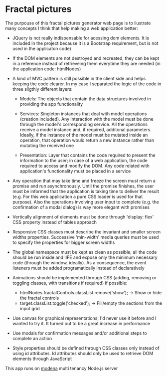 # Fractal pictures

The purpouse of this fractal pictures generator web page is to ilustrate many concepts I think that help making a web application better:

- JQuery is not really indispensable for acessing dom elements. It is included in the project because it is a Bootstrap requirement, but is not used in the applicaton code)
- If the DOM elements are not destroyed and recreated, they can be kept in a reference instead of retrieveing them everytime they are needed (in the application code: htmlNodes)
- A kind of MVC pattern is still possible in the client side and helps keeping the code clearer. In my case I separated the logic of the code in three sligthly different layers:
	
	+ Models: The objects that contain the data structures involved in providing the app functionality

	+ Services: Singleton instances that deal with model operations (creation included). Any interaction with the model must be done through the model's corresponding service. All the operations receive a model instance and, if required, additonal parameters. Ideally, if the instance of the model must be mutated inside an operation, that operation would return a new instance rather than mutating the received one

	+ Presentation: Layer that contains the code required to present the information to the user; in case of a web application, the code required to access and modify the DOM. Any code related with application's functionality must be placed in a service

- Any operation that may take time and freeze the screen must return a promise and run asynchronously. Until the promise finishes, the user must be informed that the application is taking time to deliver the result (e.g. For this web application a pure CSS loader is used for that purpose). Also the operations involving user input to complete (e.g. the confirmation of a modal dialog) is way more elegant with promises
- Vertically alignment of elements must be done through 'display: flex' CSS property instead of tables approach
- Responsive CSS classes must describe the invariant and smaller screen widths properties. Successive 'min-width' media queries must be used to specify the properties for bigger screen widths
- The global namespace must be kept as clean as possible; all the code should be run inside and IIFE and expose only the minimum necessary code (through the window, ideally). As a consequence, the event listeners must be added programatically instead of declaratively
- Animations should be implemented through CSS (adding, removing or toggling classes, with transitions if required) if possible:

	+ htmlNodes.fractalControls.classList.remove('show'); -> Show or hide the fractal controls
	+ target.classList.toggle('checked'); -> Fill/empty the sections from the input grid

- Use canvas for graphical representations; I'd never use it before and I wanted to try it. It turned out to be a great increase in performance
- Use modals for confirmation messages and/or additional steps to complete an action
- Style properties should be defined through CSS classes only instead of using id attributes. Id attributes should only be used to retrieve DOM elements through JavaScript

This app runs on [modena](https://github.com/L3bowski/modena) multi tenancy Node.js server